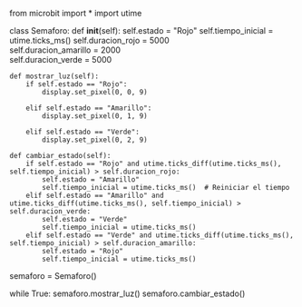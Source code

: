 from microbit import *
import utime

class Semaforo:
    def __init__(self):
        self.estado = "Rojo"
        self.tiempo_inicial = utime.ticks_ms()
        self.duracion_rojo = 5000  
        self.duracion_amarillo = 2000  
        self.duracion_verde = 5000  

    def mostrar_luz(self):
        if self.estado == "Rojo":
            display.set_pixel(0, 0, 9)  
            
        elif self.estado == "Amarillo":
            display.set_pixel(0, 1, 9)
            
        elif self.estado == "Verde":
            display.set_pixel(0, 2, 9)  

    def cambiar_estado(self):
        if self.estado == "Rojo" and utime.ticks_diff(utime.ticks_ms(), self.tiempo_inicial) > self.duracion_rojo:
            self.estado = "Amarillo"
            self.tiempo_inicial = utime.ticks_ms()  # Reiniciar el tiempo
        elif self.estado == "Amarillo" and utime.ticks_diff(utime.ticks_ms(), self.tiempo_inicial) > self.duracion_verde:
            self.estado = "Verde"
            self.tiempo_inicial = utime.ticks_ms()
        elif self.estado == "Verde" and utime.ticks_diff(utime.ticks_ms(), self.tiempo_inicial) > self.duracion_amarillo:
            self.estado = "Rojo"
            self.tiempo_inicial = utime.ticks_ms()

semaforo = Semaforo()

while True:
    semaforo.mostrar_luz()
    semaforo.cambiar_estado()
